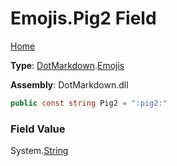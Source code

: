 # Emojis\.Pig2 Field

[Home](../../../README.md)

**Type**: [DotMarkdown](../../README.md)\.[Emojis](../README.md)

**Assembly**: DotMarkdown\.dll

```csharp
public const string Pig2 = ":pig2:"
```

### Field Value

System\.[String](https://docs.microsoft.com/en-us/dotnet/api/system.string)